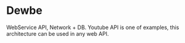 # Dewbe
WebService API, Network + DB. 
Youtube API is one of examples, this architecture can be used in any web API.
